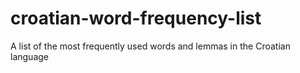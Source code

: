 # croatian-word-frequency-list
A list of the most frequently used words and lemmas in the Croatian language
